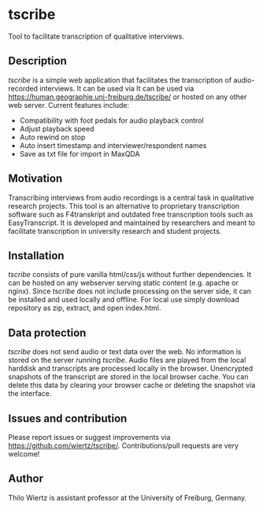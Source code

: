 # tscribe
Tool to facilitate transcription of qualitative interviews.

## Description
_tscribe_ is a simple web application that facilitates the transcription of audio-recorded interviews. It can be used via It can be used via https://human.geographie.uni-freiburg.de/tscribe/ or hosted on any other web server. Current features include:
* Compatibility with foot pedals for audio playback control
* Adjust playback speed
* Auto rewind on stop
* Auto insert timestamp and interviewer/respondent names
* Save as txt file for import in MaxQDA

## Motivation
Transcribing interviews from audio recordings is a central task in qualitative research projects. This tool is an alternative to proprietary transcription software such as F4transkript and outdated free transcription tools such as EasyTranscript. It is developed and maintained by researchers and meant to facilitate transcription in university research and student projects.

## Installation
_tscribe_ consists of pure vanilla html/css/js without further dependencies. It can be hosted on any webserver serving static content (e.g. apache or nginx). Since _tscribe_ does not include processing on the server side, it can be installed and used locally and offline. For local use simply download repository as zip, extract, and open index.html.

## Data protection
_tscribe_ does not send audio or text data over the web. No information is stored on the server running _tscribe_. Audio files are played from the local harddisk and transcripts are processed locally in the browser. Unencrypted snapshots of the transcript are stored in the local browser cache. You can delete this data by clearing your browser cache or deleting the snapshot via the interface. 

## Issues and contribution
Please report issues or suggest improvements via https://github.com/wiertz/tscribe/. Contributions/pull requests are very welcome!

## Author
Thilo Wiertz is assistant professor at the University of Freiburg, Germany.
